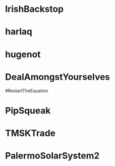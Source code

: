 # IrishBackstop
# harlaq
# hugenot
# DealAmongstYourselves
#RestartTheEquation
# PipSqueak
# TMSKTrade
# PalermoSolarSystem2
